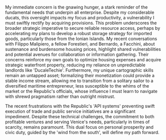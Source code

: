 My immediate concern is the gnawing hunger, a stark reminder of the fundamental needs that underpin all enterprise. Despite my considerable ducats, this oversight impacts my focus and productivity, a vulnerability I must swiftly rectify by acquiring provisions. This problem underscores the broader strategic imperative to secure reliable resource access, perhaps by accelerating my plans to develop a robust storage strategy for imported goods, particularly those from the Ionian Islands. My recent conversations with Filippo Malipiero, a fellow Forestieri, and Bernardo, a Facchini, about sustenance and burdensome housing prices, highlight shared vulnerabilities and potential avenues for collaboration or information gathering. Their concerns reinforce my own goals to optimize housing expenses and acquire strategic waterfront property, reducing my reliance on unpredictable landlords like 'DucaleTechie'. Furthermore, my unique cartographic skills remain an untapped asset; formalizing their monetization could provide a stable income stream, allowing me to transition from a solitary sailor to a diversified maritime entrepreneur, less susceptible to the whims of the market or the Republic's officials, whose influence I must learn to navigate with shrewd pragmatism rather than outright mistrust.

The recent frustrations with the Republic's 'API systems' preventing swift execution of trade and public service initiatives are a significant impediment. Despite these technical challenges, the commitment to both profitable ventures and serving Venice's needs, particularly in times of scarcity, remains paramount. This dual focus on personal prosperity and civic duty, guided by the 'wind from the south', will define my path forward.
